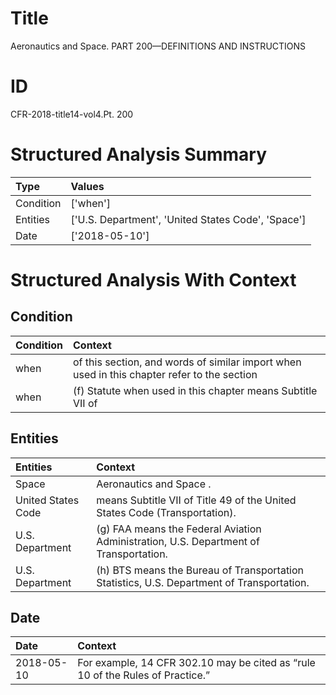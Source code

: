 # Title

 Aeronautics and Space. PART 200—DEFINITIONS AND INSTRUCTIONS


# ID

 CFR-2018-title14-vol4.Pt. 200


# Structured Analysis Summary

| Type      | Values                                             |
|:----------|:---------------------------------------------------|
| Condition | ['when']                                           |
| Entities  | ['U.S. Department', 'United States Code', 'Space'] |
| Date      | ['2018-05-10']                                     |


# Structured Analysis With Context

 


## Condition

| Condition   | Context                                                                                     |
|:------------|:--------------------------------------------------------------------------------------------|
| when        | of this section, and words of similar import when used in this chapter refer to the section |
| when        | (f) Statute  when used in this chapter means Subtitle VII of                                |


## Entities

| Entities           | Context                                                                                     |
|:-------------------|:--------------------------------------------------------------------------------------------|
| Space              | Aeronautics and  Space .                                                                    |
| United States Code | means Subtitle VII of Title 49 of the United States Code  (Transportation).                 |
| U.S. Department    | (g) FAA means the Federal Aviation Administration,  U.S. Department  of Transportation.     |
| U.S. Department    | (h) BTS means the Bureau of Transportation Statistics,  U.S. Department  of Transportation. |


## Date

| Date       | Context                                                                                    |
|:-----------|:-------------------------------------------------------------------------------------------|
| 2018-05-10 | For example, 14 CFR 302.10 may be cited as &#8220;rule 10 of the Rules of Practice.&#8221; |


